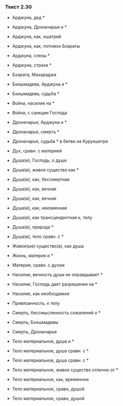 ### Текст 2.30

- Арджуна, дед *

- Арджуна, Дроначарья и *

- Арджуна, как, кшатрий

- Арджуна, как, потомок Бхараты

- Арджуна, слезы *

- Арджуна, страхи *

- Бхарата, Махараджа

- Бхишмадева, Арджуна и *

- Бхишмадева, судьба *

- Война, насилие на *

- Война, с санкции Господа

- Дроначарья, Арджуна и *

- Дроначарья, смерть *

- Дроначарья, судьба * в битве на Курукшетре

- Дух, сравн. с материей

- Душа(и), Господь, о душе

- Душа(и), живое существо как *

- Душа(и), как, бессмертная

- Душа(и), как, вечная

- Душа(и), как, вечная

- Душа(и), как, неизменная

- Душа(и), как трансцендентная к, телу

- Душа(и), природа *

- Душа(и), тело сравн. с *

- Живое(ые) существо(а), как душа

- Жизнь, материя и *

- Материя, сравн. с духом

- Насилие, вечность души не оправдывает *

- Насилие, Господь дает разрешение на *

- Насилие, как необходимое

- Привязанность, к телу

- Смерть, бессмысленность сожалений о *

- Смерть, Бхишмадевы

- Смерть, Дроначарья

- Тело материальное, душа и *

- Тело материальное, душа сравн. с *

- Тело материальное, душа сравн. с *

- Тело материальное, живое существо отлично от *

- Тело материальное, как, временное

- Тело материальное, сравн, душой

- Тело материальное, сравн, душой
	
